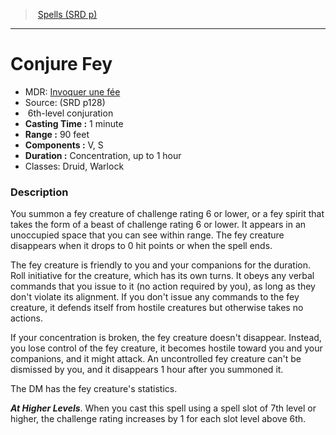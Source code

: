 ﻿---
!SpellItem
Family: SpellVO
Level: 6
Type: conjuration
CastingTime: 1 minute
Range: 90 feet
Components: V, S
Duration: Concentration, up to 1 hour
Classes: Druid, Warlock
Id: spells_vo.md#conjure-fey
ParentLink: spells_vo.md#spells-srd-p
Name: Conjure Fey
ParentName: Spells (SRD p)
NameLevel: 1
AltName: '[Invoquer une fée](hd_spells_invoquer_une_fee.md)'
Source: (SRD p128)
Attributes: {}
---
> [Spells (SRD p)](srd_spells.md)

---

# Conjure Fey

- MDR: [Invoquer une fée](hd_spells_invoquer_une_fee.md)
- Source: (SRD p128)
-  6th-level conjuration
- **Casting Time :** 1 minute
- **Range :** 90 feet
- **Components :** V, S
- **Duration :** Concentration, up to 1 hour
- Classes: Druid, Warlock

### Description

You summon a fey creature of challenge rating 6 or lower, or a fey spirit that takes the form of a beast of challenge rating 6 or lower. It appears in an unoccupied space that you can see within range. The fey creature disappears when it drops to 0 hit points or when the spell ends.

The fey creature is friendly to you and your companions for the duration. Roll initiative for the creature, which has its own turns. It obeys any verbal commands that you issue to it (no action required by you), as long as they don't violate its alignment. If you don't issue any commands to the fey creature, it defends itself from hostile creatures but otherwise takes no actions.

If your concentration is broken, the fey creature doesn't disappear. Instead, you lose control of the fey creature, it becomes hostile toward you and your companions, and it might attack. An uncontrolled fey creature can't be dismissed by you, and it disappears 1 hour after you summoned it.

The DM has the fey creature's statistics.

**_At Higher Levels_**. When you cast this spell using a spell slot of 7th level or higher, the challenge rating increases by 1 for each slot level above 6th.

